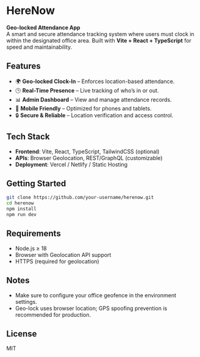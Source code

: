# HereNow

**Geo-locked Attendance App**  
A smart and secure attendance tracking system where users must clock in within the designated office area. Built with **Vite + React + TypeScript** for speed and maintainability.

## Features

- 🌍 **Geo-locked Clock-In** – Enforces location-based attendance.
- 🕒 **Real-Time Presence** – Live tracking of who’s in or out.
- 📊 **Admin Dashboard** – View and manage attendance records.
- 📱 **Mobile Friendly** – Optimized for phones and tablets.
- 🔒 **Secure & Reliable** – Location verification and access control.

## Tech Stack

- **Frontend**: Vite, React, TypeScript, TailwindCSS (optional)
- **APIs**: Browser Geolocation, REST/GraphQL (customizable)
- **Deployment**: Vercel / Netlify / Static Hosting

## Getting Started

```bash
git clone https://github.com/your-username/herenow.git
cd herenow
npm install
npm run dev
```

## Requirements
- Node.js ≥ 18
- Browser with Geolocation API support
- HTTPS (required for geolocation)

## Notes
- Make sure to configure your office geofence in the environment settings.
- Geo-lock uses browser location; GPS spoofing prevention is recommended for production.

## License
MIT

